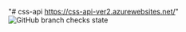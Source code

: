 "# css-api https://css-api-ver2.azurewebsites.net/"
![GitHub branch checks state](https://img.shields.io/github/checks-status/css-saler-system/css-api/develop?color=green&label=State)